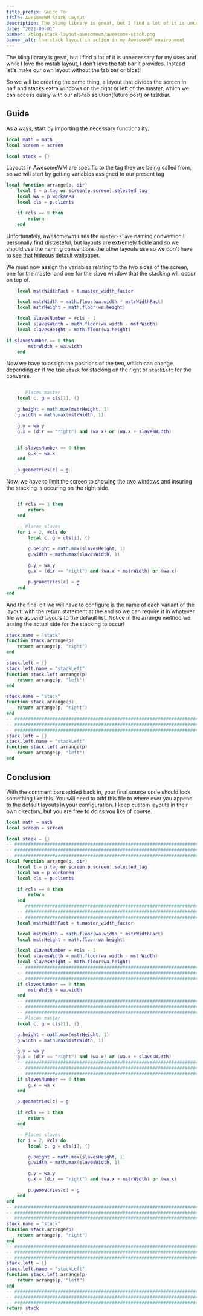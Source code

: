 ```yaml
---
title_prefix: Guide To
title: AwesomeWM Stack Layout
description: The bling library is great, but I find a lot of it is unnecessary for my uses and while I love the mstab layout, I don't love the tab bar it provides. Instead let's make our own layout without the tab bar or bloat!
date: "2021-09-01"
banner: /blog/stack-layout-awesomewm/aweesome-stack.png
banner_alt: the stack layout in action in my AwesomeWM environment
---
```


The bling library is great, but I find a lot of it is unnecessary for my uses and while I love the mstab layout, I don't love the tab bar it provides. Instead let's make our own layout without the tab bar or bloat!

So we will be creating the same thing, a layout that divides the screen in half and stacks extra windows on the right or left of the master, which we can access easily with our alt-tab solution(future post) or taskbar.

## Guide

As always, start by importing the necessary functionality.

```Lua
local math = math
local screen = screen

local stack = {}
```

Layouts in AwesomeWM are specific to the tag they are being called from, so we will start by getting variables assigned to our present tag

```Lua
local function arrange(p, dir)
    local t = p.tag or screen[p.screen].selected_tag
    local wa = p.workarea
    local cls = p.clients

    if #cls == 0 then
        return
    end
```

Unfortunately, awesomewm uses the `master-slave` naming convention I personally find distasteful, but layouts are extremely fickle and so we should use the naming conventions the other layouts use so we don't have to see that hideous default wallpaper.

We must now assign the variables relating to the two sides of the screen, one for the master and one for the slave window that the stacking will occur on top of.

```lua
    local mstrWidthFact = t.master_width_factor

    local mstrWidth = math.floor(wa.width * mstrWidthFact)
    local mstrHeight = math.floor(wa.height)

    local slavesNumber = #cls - 1
    local slavesWidth = math.floor(wa.width - mstrWidth)
    local slavesHeight = math.floor(wa.height)

if slavesNumber == 0 then
        mstrWidth = wa.width
    end
```

Now we have to assign the positions of the two, which can change depending on if we use `stack` for stacking on the right or `stackLeft` for the converse.

```lua

    -- Places master
    local c, g = cls[1], {}

    g.height = math.max(mstrHeight, 1)
    g.width = math.max(mstrWidth, 1)

    g.y = wa.y
    g.x = (dir == "right") and (wa.x) or (wa.x + slavesWidth)


    if slavesNumber == 0 then
        g.x = wa.x
    end

    p.geometries[c] = g

```

Now, we have to limit the screen to showing the two windows and insuring the stacking is occuring on the right side.

```Lua

    if #cls == 1 then
        return
    end

    -- Places slaves
    for i = 2, #cls do
        local c, g = cls[i], {}

        g.height = math.max(slavesHeight, 1)
        g.width = math.max(slavesWidth, 1)

        g.y = wa.y
        g.x = (dir == "right") and (wa.x + mstrWidth) or (wa.x)

        p.geometries[c] = g
    end
end

```

And the final bit we will have to configure is the name of each variant of the layout, with the return statement at the end so we can require it in whatever file we append layouts to the default list. Notice in the arrange method we assing the actual side for the stacking to occur!

```lua
stack.name = "stack"
function stack.arrange(p)
    return arrange(p, "right")
end

stack.left = {}
stack.left.name = "stackLeft"
function stack.left.arrange(p)
    return arrange(p, "left")
end

```

```lua
stack.name = "stack"
function stack.arrange(p)
    return arrange(p, "right")
end
-- ########################################################################
-- ########################################################################
-- ########################################################################
stack.left = {}
stack.left.name = "stackLeft"
function stack.left.arrange(p)
    return arrange(p, "left")
end

```

## Conclusion

With the comment bars added back in, your final source code should look something like this. You will need to add this file to where ever you append to the default layouts in your configuration. I keep custom layouts in their own directory, but you are free to do as you like of course.

```Lua
local math = math
local screen = screen

local stack = {}
-- ########################################################################
-- ########################################################################
-- ########################################################################
local function arrange(p, dir)
    local t = p.tag or screen[p.screen].selected_tag
    local wa = p.workarea
    local cls = p.clients

    if #cls == 0 then
        return
    end
    -- ########################################################################
    -- ########################################################################
    -- ########################################################################
    local mstrWidthFact = t.master_width_factor

    local mstrWidth = math.floor(wa.width * mstrWidthFact)
    local mstrHeight = math.floor(wa.height)

    local slavesNumber = #cls - 1
    local slavesWidth = math.floor(wa.width - mstrWidth)
    local slavesHeight = math.floor(wa.height)
    -- ########################################################################
    -- ########################################################################
    -- ########################################################################
    if slavesNumber == 0 then
        mstrWidth = wa.width
    end
    -- ########################################################################
    -- ########################################################################
    -- ########################################################################
    -- Places master
    local c, g = cls[1], {}

    g.height = math.max(mstrHeight, 1)
    g.width = math.max(mstrWidth, 1)

    g.y = wa.y
    g.x = (dir == "right") and (wa.x) or (wa.x + slavesWidth)
    -- ########################################################################
    -- ########################################################################
    -- ########################################################################
    if slavesNumber == 0 then
        g.x = wa.x
    end

    p.geometries[c] = g

    if #cls == 1 then
        return
    end

    -- Places slaves
    for i = 2, #cls do
        local c, g = cls[i], {}

        g.height = math.max(slavesHeight, 1)
        g.width = math.max(slavesWidth, 1)

        g.y = wa.y
        g.x = (dir == "right") and (wa.x + mstrWidth) or (wa.x)

        p.geometries[c] = g
    end
end
-- ########################################################################
-- ########################################################################
-- ########################################################################
stack.name = "stack"
function stack.arrange(p)
    return arrange(p, "right")
end
-- ########################################################################
-- ########################################################################
-- ########################################################################
stack.left = {}
stack.left.name = "stackLeft"
function stack.left.arrange(p)
    return arrange(p, "left")
end
-- ########################################################################
-- ########################################################################
-- ########################################################################
return stack


```
